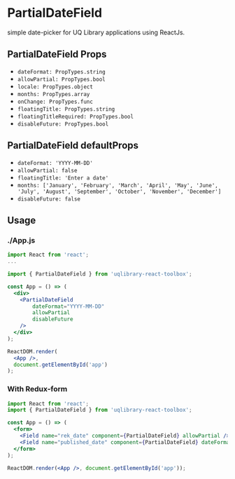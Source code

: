 # PartialDateField

simple date-picker for UQ Library applications using ReactJs.

## PartialDateField Props

- `dateFormat: PropTypes.string`
- `allowPartial: PropTypes.bool`
- `locale: PropTypes.object`
- `months: PropTypes.array`
- `onChange: PropTypes.func`
- `floatingTitle: PropTypes.string`
- `floatingTitleRequired: PropTypes.bool`
- `disableFuture: PropTypes.bool`

## PartialDateField defaultProps

- `dateFormat: 'YYYY-MM-DD'`
- `allowPartial: false`
- `floatingTitle: 'Enter a date'`
- `months: ['January', 'February', 'March', 'April', 'May', 'June', 'July', 'August', 'September', 'October', 'November', 'December']`
- `disableFuture: false`

## Usage

### ./App.js

```jsx harmony
import React from 'react';
...

import { PartialDateField } from 'uqlibrary-react-toolbox';

const App = () => (
  <div>
    <PartialDateField
        dateFormat="YYYY-MM-DD"
        allowPartial
        disableFuture
    />
  </div>
);

ReactDOM.render(
  <App />,
  document.getElementById('app')
);
```

### With Redux-form

```jsx harmony
import React from 'react';
import { PartialDateField } from 'uqlibrary-react-toolbox';

const App = () => (
  <form>
    <Field name="rek_date" component={PartialDateField} allowPartial />
    <Field name="published_date" component={PartialDateField} dateFormat="DD/MM/YYYY" />
  </form>
);

ReactDOM.render(<App />, document.getElementById('app'));
```
